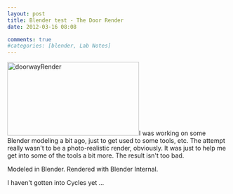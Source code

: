 ```yaml
---
layout: post
title: Blender test - The Door Render
date: 2012-03-16 08:08

comments: true
#categories: [blender, Lab Notes]
---
```

<a href="http://www.cubelabmedia.com/wp-content/uploads/2012/03/doorwayRender.png"><img class="alignleft size-medium wp-image-185" alt="doorwayRender" src="http://www.cubelabmedia.com/wp-content/uploads/2012/03/doorwayRender-300x168.png" width="300" height="168" /></a>I was working on some Blender modeling a bit ago, just to get used to some tools, etc. The attempt really wasn't to be a photo-realistic render, obviously. It was just to help me get into some of the tools a bit more. The result isn't too bad.

Modeled in Blender. Rendered with Blender Internal.

I haven't gotten into Cycles yet ...

